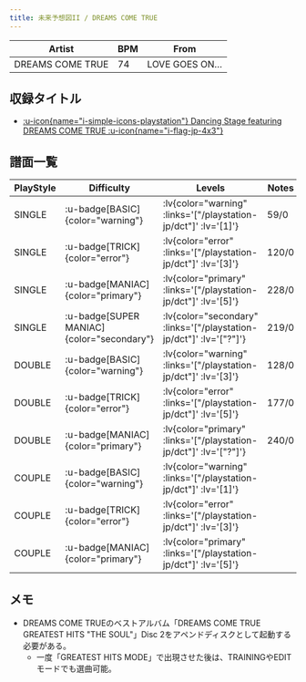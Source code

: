 ```yaml
---
title: 未来予想図II / DREAMS COME TRUE
---
```


|Artist|BPM|From|
|------|---|----|
|DREAMS COME TRUE|74|LOVE GOES ON…|

## 収録タイトル

- [ :u-icon{name="i-simple-icons-playstation"} Dancing Stage featuring DREAMS COME TRUE :u-icon{name="i-flag-jp-4x3"} ](/playstation-jp/dct)

## 譜面一覧

|PlayStyle|Difficulty|Levels|Notes|Movie|
|---------|----------|------|-----|-----|
|SINGLE| :u-badge[BASIC]{color="warning"} | :lv{color="warning" :links='["/playstation-jp/dct"]' :lv='[1]'} |59/0||
|SINGLE| :u-badge[TRICK]{color="error"} | :lv{color="error" :links='["/playstation-jp/dct"]' :lv='[3]'} |120/0||
|SINGLE| :u-badge[MANIAC]{color="primary"} | :lv{color="primary" :links='["/playstation-jp/dct"]' :lv='[5]'} |228/0||
|SINGLE| :u-badge[SUPER MANIAC]{color="secondary"} | :lv{color="secondary" :links='["/playstation-jp/dct"]' :lv='["?"]'} |219/0||
|DOUBLE| :u-badge[BASIC]{color="warning"} | :lv{color="warning" :links='["/playstation-jp/dct"]' :lv='[3]'} |128/0||
|DOUBLE| :u-badge[TRICK]{color="error"} | :lv{color="error" :links='["/playstation-jp/dct"]' :lv='[5]'} |177/0||
|DOUBLE| :u-badge[MANIAC]{color="primary"} | :lv{color="primary" :links='["/playstation-jp/dct"]' :lv='["?"]'} |240/0||
|COUPLE| :u-badge[BASIC]{color="warning"} | :lv{color="warning" :links='["/playstation-jp/dct"]' :lv='[1]'} |||
|COUPLE| :u-badge[TRICK]{color="error"} | :lv{color="error" :links='["/playstation-jp/dct"]' :lv='[3]'} |||
|COUPLE| :u-badge[MANIAC]{color="primary"} | :lv{color="primary" :links='["/playstation-jp/dct"]' :lv='[5]'} |||

## メモ

- DREAMS COME TRUEのベストアルバム「DREAMS COME TRUE GREATEST HITS "THE SOUL"」Disc 2をアペンドディスクとして起動する必要がある。
  - 一度「GREATEST HITS MODE」で出現させた後は、TRAININGやEDITモードでも選曲可能。
